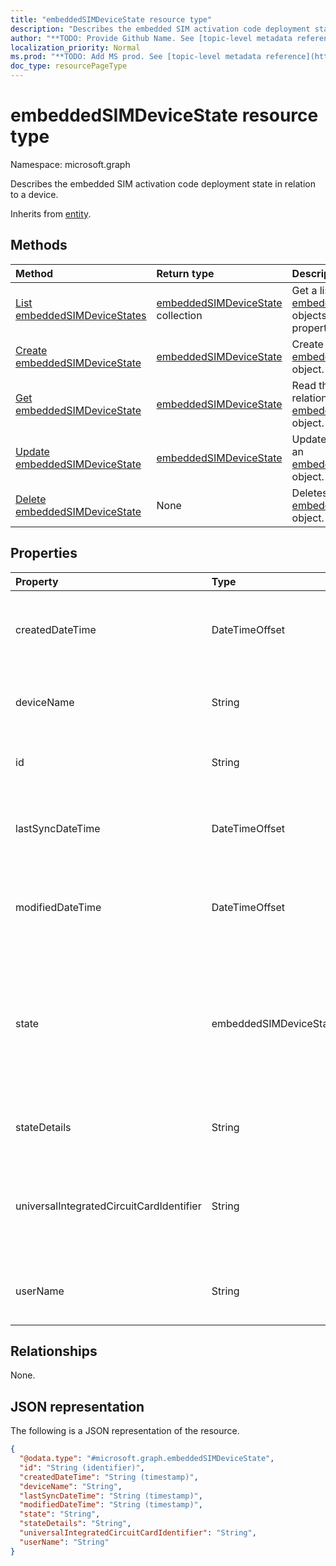 ```yaml
---
title: "embeddedSIMDeviceState resource type"
description: "Describes the embedded SIM activation code deployment state in relation to a device."
author: "**TODO: Provide Github Name. See [topic-level metadata reference](https://msgo.azurewebsites.net/add/document/guidelines/metadata.html#topic-level-metadata)**"
localization_priority: Normal
ms.prod: "**TODO: Add MS prod. See [topic-level metadata reference](https://msgo.azurewebsites.net/add/document/guidelines/metadata.html#topic-level-metadata)**"
doc_type: resourcePageType
---
```


# embeddedSIMDeviceState resource type

Namespace: microsoft.graph



Describes the embedded SIM activation code deployment state in relation to a device.


Inherits from [entity](../resources/entity.md).

## Methods
|Method|Return type|Description|
|:---|:---|:---|
|[List embeddedSIMDeviceStates](../api/embeddedsimdevicestate-list.md)|[embeddedSIMDeviceState](../resources/embeddedsimdevicestate.md) collection|Get a list of the [embeddedSIMDeviceState](../resources/embeddedsimdevicestate.md) objects and their properties.|
|[Create embeddedSIMDeviceState](../api/embeddedsimdevicestate-create.md)|[embeddedSIMDeviceState](../resources/embeddedsimdevicestate.md)|Create a new [embeddedSIMDeviceState](../resources/embeddedsimdevicestate.md) object.|
|[Get embeddedSIMDeviceState](../api/embeddedsimdevicestate-get.md)|[embeddedSIMDeviceState](../resources/embeddedsimdevicestate.md)|Read the properties and relationships of an [embeddedSIMDeviceState](../resources/embeddedsimdevicestate.md) object.|
|[Update embeddedSIMDeviceState](../api/embeddedsimdevicestate-update.md)|[embeddedSIMDeviceState](../resources/embeddedsimdevicestate.md)|Update the properties of an [embeddedSIMDeviceState](../resources/embeddedsimdevicestate.md) object.|
|[Delete embeddedSIMDeviceState](../api/embeddedsimdevicestate-delete.md)|None|Deletes an [embeddedSIMDeviceState](../resources/embeddedsimdevicestate.md) object.|

## Properties
|Property|Type|Description|
|:---|:---|:---|
|createdDateTime|DateTimeOffset|The time the embedded SIM device status was created. Generated service side.|
|deviceName|String|Device name to which the subscription was provisioned e.g. DESKTOP-JOE|
|id|String|**TODO: Add Description** Inherited from [entity](../resources/entity.md)|
|lastSyncDateTime|DateTimeOffset|The time the embedded SIM device last checked in. Updated service side.|
|modifiedDateTime|DateTimeOffset|The time the embedded SIM device status was last modified. Updated service side.|
|state|embeddedSIMDeviceStateValue|The state of the profile operation applied to the device. Possible values are: `notEvaluated`, `failed`, `installing`, `installed`, `deleting`, `error`, `deleted`, `removedByUser`.|
|stateDetails|String|String description of the provisioning state.|
|universalIntegratedCircuitCardIdentifier|String|The Universal Integrated Circuit Card Identifier (UICCID) identifying the hardware onto which a profile is to be deployed.|
|userName|String|Username which the subscription was provisioned to e.g. joe@contoso.com|

## Relationships
None.

## JSON representation
The following is a JSON representation of the resource.
<!-- {
  "blockType": "resource",
  "keyProperty": "id",
  "@odata.type": "microsoft.graph.embeddedSIMDeviceState",
  "baseType": "microsoft.graph.entity",
  "openType": false
}
-->
``` json
{
  "@odata.type": "#microsoft.graph.embeddedSIMDeviceState",
  "id": "String (identifier)",
  "createdDateTime": "String (timestamp)",
  "deviceName": "String",
  "lastSyncDateTime": "String (timestamp)",
  "modifiedDateTime": "String (timestamp)",
  "state": "String",
  "stateDetails": "String",
  "universalIntegratedCircuitCardIdentifier": "String",
  "userName": "String"
}
```

